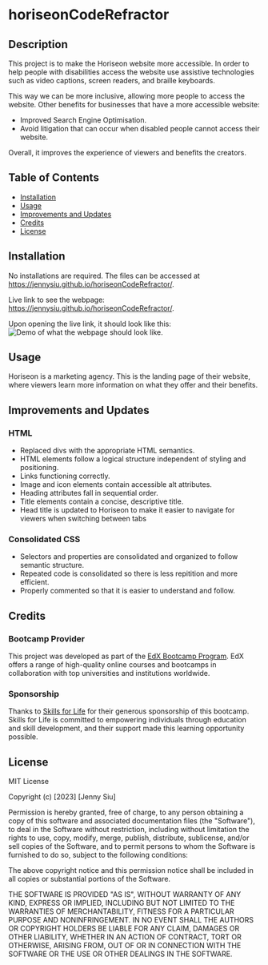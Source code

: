 # horiseonCodeRefractor

## Description

This project is to make the Horiseon website more accessible. In order to help people with disabilities access the website use assistive technologies such as video captions, screen readers, and braille keyboards. 

This way we can be more inclusive, allowing more people to access the website. Other benefits for businesses that have a more accessible website:
- Improved Search Engine Optimisation.
- Avoid litigation that can occur when disabled people cannot access their website.

Overall, it improves the experience of viewers and benefits the creators. 


## Table of Contents 

- [Installation](#installation)
- [Usage](#usage)
- [Improvements and Updates](#improvements-and-updates)
- [Credits](#credits)
- [License](#license)


## Installation

No installations are required. The files can be accessed at https://jennysiu.github.io/horiseonCodeRefractor/.


Live link to see the webpage: 
https://jennysiu.github.io/horiseonCodeRefractor/.

Upon opening the live link, it should look like this:
![Demo of what the webpage should look like.](assets/images/horeseonCodeRefractorDemo.png)

## Usage

Horiseon is a marketing agency. This is the landing page of their website, where viewers learn more information on what they offer and their benefits.


## Improvements and Updates

### HTML
- Replaced divs with the appropriate HTML semantics.
- HTML elements follow a logical structure independent of styling and positioning.
- Links functioning correctly.
- Image and icon elements contain accessible alt attributes.
- Heading attributes fall in sequential order.
- Title elements contain a concise, descriptive title.
- Head title is updated to Horiseon to make it easier to navigate for viewers when switching between tabs

### Consolidated CSS
- Selectors and properties are consolidated and organized to follow semantic structure.
- Repeated code is consolidated so there is less repitition and more efficient.
- Properly commented so that it is easier to understand and follow.


## Credits

### Bootcamp Provider
This project was developed as part of the [EdX Bootcamp Program](https://www.edx.org/bootcamps). EdX offers a range of high-quality online courses and bootcamps in collaboration with top universities and institutions worldwide.

### Sponsorship
Thanks to [Skills for Life](https://www.skillsforlife.org) for their generous sponsorship of this bootcamp. Skills for Life is committed to empowering individuals through education and skill development, and their support made this learning opportunity possible.


## License

MIT License

Copyright (c) [2023] [Jenny Siu]

Permission is hereby granted, free of charge, to any person obtaining a copy
of this software and associated documentation files (the "Software"), to deal
in the Software without restriction, including without limitation the rights
to use, copy, modify, merge, publish, distribute, sublicense, and/or sell
copies of the Software, and to permit persons to whom the Software is
furnished to do so, subject to the following conditions:

The above copyright notice and this permission notice shall be included in all
copies or substantial portions of the Software.

THE SOFTWARE IS PROVIDED "AS IS", WITHOUT WARRANTY OF ANY KIND, EXPRESS OR
IMPLIED, INCLUDING BUT NOT LIMITED TO THE WARRANTIES OF MERCHANTABILITY,
FITNESS FOR A PARTICULAR PURPOSE AND NONINFRINGEMENT. IN NO EVENT SHALL THE
AUTHORS OR COPYRIGHT HOLDERS BE LIABLE FOR ANY CLAIM, DAMAGES OR OTHER
LIABILITY, WHETHER IN AN ACTION OF CONTRACT, TORT OR OTHERWISE, ARISING FROM,
OUT OF OR IN CONNECTION WITH THE SOFTWARE OR THE USE OR OTHER DEALINGS IN THE
SOFTWARE.

